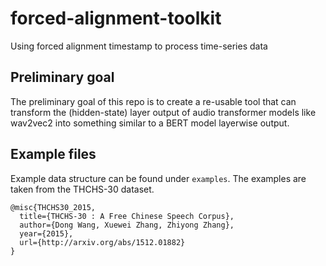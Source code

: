 # forced-alignment-toolkit
Using forced alignment timestamp to process time-series data

## Preliminary goal

The preliminary goal of this repo is to create a re-usable tool that can transform the (hidden-state) layer output of audio transformer models like wav2vec2 into something similar to a BERT model layerwise output.

## Example files

Example data structure can be found under `examples`. The examples are taken from the THCHS-30 dataset.
```
@misc{THCHS30_2015,
  title={THCHS-30 : A Free Chinese Speech Corpus},
  author={Dong Wang, Xuewei Zhang, Zhiyong Zhang},
  year={2015},
  url={http://arxiv.org/abs/1512.01882}
}
```